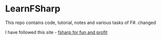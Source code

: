 # LearnFSharp
This repo contains code, tutorial, notes and various tasks of F#. changed

I have followed this site - [fsharp for fun and profit](https://fsharpforfunandprofit.com/)

